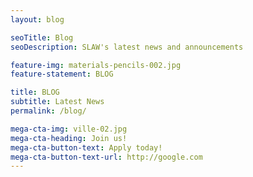 ```yaml
---
layout: blog

seoTitle: Blog
seoDescription: SLAW's latest news and announcements

feature-img: materials-pencils-002.jpg
feature-statement: BLOG

title: BLOG
subtitle: Latest News
permalink: /blog/

mega-cta-img: ville-02.jpg
mega-cta-heading: Join us!
mega-cta-button-text: Apply today!
mega-cta-button-text-url: http://google.com
---
```

